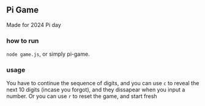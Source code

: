 ## Pi Game
Made for 2024 Pi day

### how to run
`node game.js`, or simply pi-game.


### usage
You have to continue the sequence of digits, and you can use `c` to reveal the next 10 digits (incase you forgot), and they dissapear when you input a number. Or you can use `r` to reset the game, and start fresh
